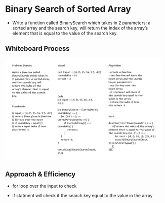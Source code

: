 # Binary Search of Sorted Array

* Write a function called BinarySearch which takes in 2 parameters: a sorted array and the search key, will return the index of the array’s element that is equal to the value of the search key.

## Whiteboard Process

![array-binary-search](./img/array-binary-search.PNG)

## Approach & Efficiency

* for loop over the input to check

* if statment will check if the search key equal to the value in the array
